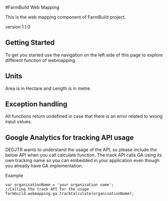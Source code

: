 #FarmBuild Web Mapping

This is the web mapping component of FarmBuild project.

version 1.1.0


## Getting Started

To get you started use the navigation on the left side of this page to explore different function of webmapping.


## Units
Area is in Hectare and Length is in metre.

## Exception handling
All functions return undefined in case that there is an error related to wrong input values.

## Google Analytics for tracking API usage
DEDJTR wants to understand the usage of the API, so please include the below API when you call calculate function.
The track API calls GA using its own tracking name so you can embedded in your application even though you already have
GA implementation.

Example
```
var organisationName = 'your organisation name';
//Calling the track API for the usage
farmbuild.webmapping.ga.trackCalculate(organisationName);
```

